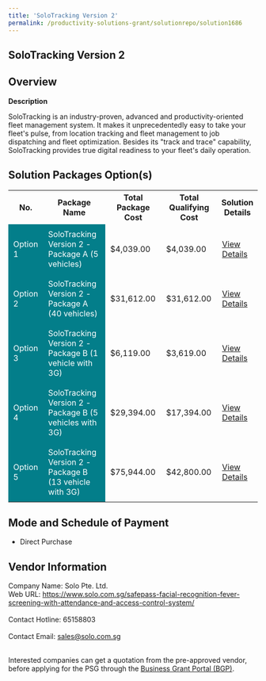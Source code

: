 ```yaml
---
title: 'SoloTracking Version 2'
permalink: /productivity-solutions-grant/solutionrepo/solution1686
---
```


## SoloTracking Version 2

## Overview

**Description**

SoloTracking is an industry-proven, advanced and productivity-oriented fleet management system. It makes it unprecedentedly easy to take your fleet's pulse, from location tracking and fleet management to job dispatching and fleet optimization. Besides its "track and trace" capability, SoloTracking provides true digital readiness to your fleet's daily operation.

## Solution Packages Option(s)

<table>
<tr>
<th><b>No.</b></th>
<th><b>Package Name</b></th>
<th><b>Total Package Cost</b></th>
<th><b>Total Qualifying Cost</b></th>
<th><b>Solution Details</b></th>
</tr>
<tr>
<td style='padding: 10px; background-color: #037E8A; color: #FFFFFF;'>Option 1</td>
<td style='padding: 10px; background-color: #037E8A; color: #FFFFFF;'>SoloTracking Version 2 - Package A (5 vehicles)</td>
<td style='padding: 10px;'>$4,039.00</td>
<td style='padding: 10px;'>$4,039.00</td>
<td style='padding: 10px;'><a href='https://www.gobusiness.gov.sg/images/psg/Desensitised_Solo_tracking_Annex_3_CR_wef_21_Oct_2021_Part_1.pdf' target='_blank'>View Details</a></td>
</tr>
<tr>
<td style='padding: 10px; background-color: #037E8A; color: #FFFFFF;'>Option 2</td>
<td style='padding: 10px; background-color: #037E8A; color: #FFFFFF;'>SoloTracking Version 2 - Package A (40 vehicles)</td>
<td style='padding: 10px;'>$31,612.00</td>
<td style='padding: 10px;'>$31,612.00</td>
<td style='padding: 10px;'><a href='https://www.gobusiness.gov.sg/images/psg/Desensitised_Solo_tracking_Annex_3_CR_wef_21_Oct_2021_Part_2.pdf' target='_blank'>View Details</a></td>
</tr>
<tr>
<td style='padding: 10px; background-color: #037E8A; color: #FFFFFF;'>Option 3</td>
<td style='padding: 10px; background-color: #037E8A; color: #FFFFFF;'>SoloTracking Version 2 - Package B (1 vehicle with 3G)</td>
<td style='padding: 10px;'>$6,119.00</td>
<td style='padding: 10px;'>$3,619.00</td>
<td style='padding: 10px;'><a href='https://www.gobusiness.gov.sg/images/psg/Desensitised_Solo_tracking_Annex_3_CR_wef_21_Oct_2021_Part_3.pdf' target='_blank'>View Details</a></td>
</tr>
<tr>
<td style='padding: 10px; background-color: #037E8A; color: #FFFFFF;'>Option 4</td>
<td style='padding: 10px; background-color: #037E8A; color: #FFFFFF;'>SoloTracking Version 2 - Package B (5 vehicles with 3G)</td>
<td style='padding: 10px;'>$29,394.00</td>
<td style='padding: 10px;'>$17,394.00</td>
<td style='padding: 10px;'><a href='https://www.gobusiness.gov.sg/images/psg/Desensitised_Solo_tracking_Annex_3_CR_wef_21_Oct_2021_Part_4.pdf' target='_blank'>View Details</a></td>
</tr>
<tr>
<td style='padding: 10px; background-color: #037E8A; color: #FFFFFF;'>Option 5</td>
<td style='padding: 10px; background-color: #037E8A; color: #FFFFFF;'>SoloTracking Version 2 - Package B (13 vehicle with 3G)</td>
<td style='padding: 10px;'>$75,944.00</td>
<td style='padding: 10px;'>$42,800.00</td>
<td style='padding: 10px;'><a href='https://www.gobusiness.gov.sg/images/psg/Desensitised_Solo_tracking_Annex_3_CR_wef_21_Oct_2021_Part_5.pdf' target='_blank'>View Details</a></td>
</tr>
</table>

## Mode and Schedule of Payment

 - Direct Purchase

## Vendor Information

 Company Name: Solo Pte. Ltd.<br>Web URL: https://www.solo.com.sg/safepass-facial-recognition-fever-screening-with-attendance-and-access-control-system/ <br><br>Contact Hotline: 65158803 <br><br>Contact Email: sales@solo.com.sg <br><br>

Interested companies can get a quotation from the pre-approved vendor, before applying for the PSG through the <a href='https://www.businessgrants.gov.sg/' target='_blank' rel='noopener'>Business Grant Portal (BGP)</a>.

<script src="/jquery/resize-tables.js"></script>
